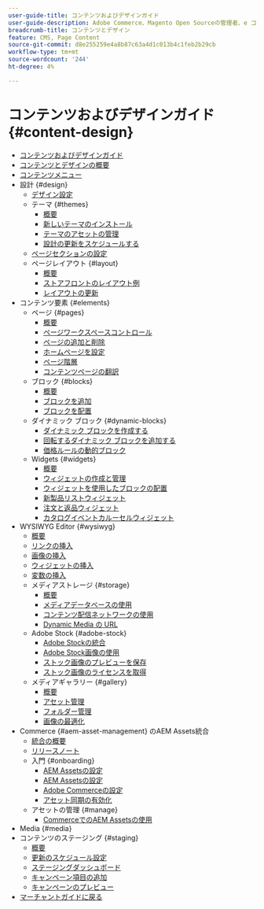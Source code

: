 ```yaml
---
user-guide-title: コンテンツおよびデザインガイド
user-guide-description: Adobe Commerce、Magento Open Sourceの管理者、e コマースマーケター向けのコンテンツおよびデザイン機能に関する包括的な情報です。
breadcrumb-title: コンテンツとデザイン
feature: CMS, Page Content
source-git-commit: d8e255259e4a8b87c63a4d1c013b4c1feb2b29cb
workflow-type: tm+mt
source-wordcount: '244'
ht-degree: 4%

---
```



# コンテンツおよびデザインガイド {#content-design}

- [コンテンツおよびデザインガイド](guide-overview.md)
- [コンテンツとデザインの概要](introduction.md)
- [コンテンツメニュー](content-menu.md)
- 設計 {#design}
   - [デザイン設定](configuration.md)
   - テーマ {#themes}
      - [概要](themes.md)
      - [新しいテーマのインストール](theme-install.md)
      - [テーマのアセットの管理](theme-assets.md)
      - [設計の更新をスケジュールする](schedule.md)
   - [ページセクションの設定](page-setup.md)
   - ページレイアウト {#layout}
      - [概要](page-layout.md)
      - [ストアフロントのレイアウト例](page-layout-examples.md)
      - [レイアウトの更新](layout-updates.md)
- コンテンツ要素 {#elements}
   - ページ {#pages}
      - [概要](pages.md)
      - [ページワークスペースコントロール](pages-workspace.md)
      - [ページの追加と削除](page-add.md)
      - [ホームページを設定](page-home-new.md)
      - [ページ階層](page-hierarchy.md)
      - [コンテンツページの翻訳](page-translate.md)
   - ブロック {#blocks}
      - [概要](blocks.md)
      - [ブロックを追加](block-add.md)
      - [ブロックを配置](block-position.md)
   - ダイナミック ブロック {#dynamic-blocks}
      - [ダイナミック ブロックを作成する](dynamic-blocks.md)
      - [回転するダイナミック ブロックを追加する](dynamic-blocks-rotate.md)
      - [価格ルールの動的ブロック](dynamic-blocks-price-rules.md)
   - Widgets {#widgets}
      - [概要](widgets.md)
      - [ウィジェットの作成と管理](widget-create.md)
      - [ウィジェットを使用したブロックの配置](widget-static-block.md)
      - [新製品リストウィジェット](widget-new-products-list.md)
      - [注文と返品ウィジェット](widget-orders-returns.md)
      - [カタログイベントカルーセルウィジェット](widget-event-carousel.md)
- WYSIWYG Editor {#wysiwyg}
   - [概要](editor.md)
   - [リンクの挿入](editor-insert-link.md)
   - [画像の挿入](editor-insert-image.md)
   - [ウィジェットの挿入](editor-widget.md)
   - [変数の挿入](editor-insert-variable.md)
   - メディアストレージ {#storage}
      - [概要](media-storage.md)
      - [メディアデータベースの使用](media-storage-database.md)
      - [コンテンツ配信ネットワークの使用](media-storage-content-delivery-network.md)
      - [Dynamic Media の URL](catalog-urls-dynamic-media.md)
   - Adobe Stock {#adobe-stock}
      - [Adobe Stockの統合](adobe-stock.md)
      - [Adobe Stock画像の使用](adobe-stock-manage.md)
      - [ストック画像のプレビューを保存](adobe-stock-save-preview.md)
      - [ストック画像のライセンスを取得](adobe-stock-license-image.md)
   - メディアギャラリー {#gallery}
      - [概要](media-gallery.md)
      - [アセット管理](media-gallery-asset-management.md)
      - [フォルダー管理](media-gallery-folder-management.md)
      - [画像の最適化](media-gallery-image-optimization.md)
- Commerce {#aem-asset-management} のAEM Assets統合
   - [統合の概要](aem-assets-integration.md)
   - [リリースノート](aem-assets-release-notes.md)
   - 入門 {#onboarding}
      - [AEM Assetsの設定](aem-assets-onboard.md)
      - [AEM Assetsの設定](aem-assets-configure-aem.md)
      - [Adobe Commerceの設定](aem-assets-configure-commerce.md)
      - [アセット同期の有効化](aem-assets-setup-synchronization.md)
   - アセットの管理 {#manage}
      - [CommerceでのAEM Assetsの使用](aem-assets-manage.md)
- Media {#media}
- コンテンツのステージング {#staging}
   - [概要](content-staging.md)
   - [更新のスケジュール設定](content-staging-scheduled-update.md)
   - [ステージングダッシュボード](content-staging-dashboard.md)
   - [キャンペーン項目の追加](content-staging-add-item.md)
   - [キャンペーンのプレビュー](content-staging-preview.md)
- [ マーチャントガイドに戻る ](https://experienceleague.adobe.com/en/docs/commerce-admin/user-guides/home)
